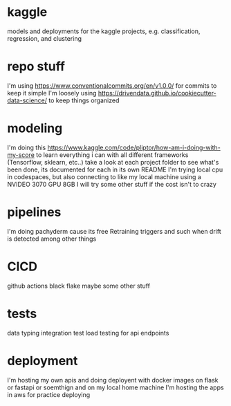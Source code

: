 # kaggle
models and deployments for the kaggle projects, e.g. classification, regression, and clustering

# repo stuff
I'm using https://www.conventionalcommits.org/en/v1.0.0/ for commits to keep it simple
I'm loosely using https://drivendata.github.io/cookiecutter-data-science/ to keep things organized

# modeling
I'm doing this https://www.kaggle.com/code/pliptor/how-am-i-doing-with-my-score to learn everything i can with all different frameworks (Tensorflow, sklearn, etc..) take a look at each project folder to see what's been done, its documented for each in its own README
I'm trying local cpu in codespaces, but also connecting to like my local machine using a NVIDEO 3070 GPU 8GB
I will try some other stuff if the cost isn't to crazy

# pipelines
I'm doing pachyderm cause its free
Retraining triggers and such when drift is detected among other things

# CICD
github actions
black
flake
maybe some other stuff

# tests
data typing
integration test
load testing for api endpoints

# deployment
I'm hosting my own apis and doing deployent with docker images on flask or fastapi or soemthign and on my local home machine
I'm hosting the apps in aws for practice deploying